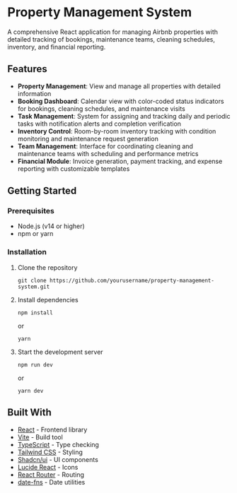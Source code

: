 # Property Management System

A comprehensive React application for managing Airbnb properties with detailed tracking of bookings, maintenance teams, cleaning schedules, inventory, and financial reporting.

## Features

- **Property Management**: View and manage all properties with detailed information
- **Booking Dashboard**: Calendar view with color-coded status indicators for bookings, cleaning schedules, and maintenance visits
- **Task Management**: System for assigning and tracking daily and periodic tasks with notification alerts and completion verification
- **Inventory Control**: Room-by-room inventory tracking with condition monitoring and maintenance request generation
- **Team Management**: Interface for coordinating cleaning and maintenance teams with scheduling and performance metrics
- **Financial Module**: Invoice generation, payment tracking, and expense reporting with customizable templates

## Getting Started

### Prerequisites

- Node.js (v14 or higher)
- npm or yarn

### Installation

1. Clone the repository
   ```
   git clone https://github.com/yourusername/property-management-system.git
   ```

2. Install dependencies
   ```
   npm install
   ```
   or
   ```
   yarn
   ```

3. Start the development server
   ```
   npm run dev
   ```
   or
   ```
   yarn dev
   ```

## Built With

- [React](https://reactjs.org/) - Frontend library
- [Vite](https://vitejs.dev/) - Build tool
- [TypeScript](https://www.typescriptlang.org/) - Type checking
- [Tailwind CSS](https://tailwindcss.com/) - Styling
- [Shadcn/ui](https://ui.shadcn.com/) - UI components
- [Lucide React](https://lucide.dev/) - Icons
- [React Router](https://reactrouter.com/) - Routing
- [date-fns](https://date-fns.org/) - Date utilities
